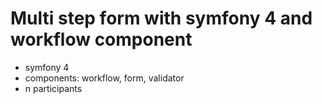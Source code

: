 # Multi step form with symfony 4 and workflow component

* symfony 4
* components: workflow, form, validator
* n participants
